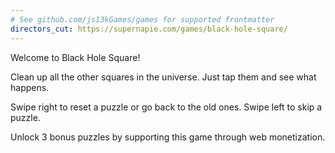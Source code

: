 ```yaml
---
# See github.com/js13kGames/games for supported frontmatter
directors_cut: https://supernapie.com/games/black-hole-square/
---
```

Welcome to Black Hole Square!

Clean up all the other squares in the universe. Just tap them and see what happens.

Swipe right to reset a puzzle or go back to the old ones. Swipe left to skip a puzzle.

Unlock 3 bonus puzzles by supporting this game through web monetization.